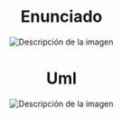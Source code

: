<h1 align="center">Enunciado </h1>


<p align="center">
  <img src="https://github.com/NahuelArn/Paradigmas-De-Programacion/assets/100500003/a626750b-5107-46d9-9c68-67894b6d8fc7" alt="Descripción de la imagen">
</p>

<h1 align="center">Uml </h1> 
<p align="center">
  <img src="https://github.com/NahuelArn/Paradigmas-De-Programacion/assets/100500003/19e96f95-21ea-4edd-a89f-ad528bdd4fb4" alt="Descripción de la imagen">
</p>